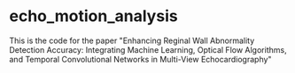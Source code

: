 # echo_motion_analysis
This is the code for the paper "Enhancing Reginal Wall Abnormality Detection Accuracy: Integrating Machine Learning, Optical Flow Algorithms, and Temporal Convolutional Networks in Multi-View Echocardiography"
